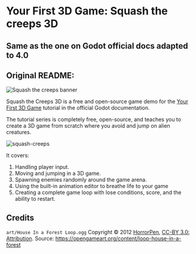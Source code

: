 # Your First 3D Game: Squash the creeps 3D

## Same as the one on Godot official docs adapted to 4.0

## Original README:

![Squash the creeps banner](images/3d-game-banner.png)

Squash the Creeps 3D is a free and open-source game demo for the [Your First 3D Game](https://docs.godotengine.org/en/latest/getting_started/first_3d_game/) tutorial in the official Godot documentation.

The tutorial series is completely free, open-source, and teaches you to create a 3D game from scratch where you avoid and jump on alien creatures.

![squash-creeps](https://user-images.githubusercontent.com/12694995/99914544-b2815f80-2cc3-11eb-9fc3-46b61d2083f5.png)

It covers:

1. Handling player input.
1. Moving and jumping in a 3D game.
1. Spawning enemies randomly around the game arena.
1. Using the built-in animation editor to breathe life to your game
1. Creating a complete game loop with lose conditions, score, and the ability to restart.

## Credits

`art/House In a Forest Loop.ogg` Copyright &copy; 2012 [HorrorPen](https://opengameart.org/users/horrorpen), [CC-BY 3.0: Attribution](http://creativecommons.org/licenses/by/3.0/). Source: https://opengameart.org/content/loop-house-in-a-forest
